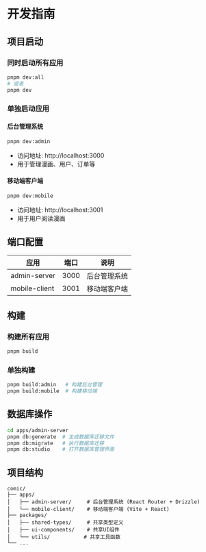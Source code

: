 # 开发指南

## 项目启动

### 同时启动所有应用
```bash
pnpm dev:all
# 或者
pnpm dev
```

### 单独启动应用

#### 后台管理系统
```bash
pnpm dev:admin
```
- 访问地址: http://localhost:3000
- 用于管理漫画、用户、订单等

#### 移动端客户端
```bash
pnpm dev:mobile
```
- 访问地址: http://localhost:3001
- 用于用户阅读漫画

## 端口配置

| 应用 | 端口 | 说明 |
|------|------|------|
| admin-server | 3000 | 后台管理系统 |
| mobile-client | 3001 | 移动端客户端 |

## 构建

### 构建所有应用
```bash
pnpm build
```

### 单独构建
```bash
pnpm build:admin   # 构建后台管理
pnpm build:mobile  # 构建移动端
```

## 数据库操作

```bash
cd apps/admin-server
pnpm db:generate  # 生成数据库迁移文件
pnpm db:migrate   # 执行数据库迁移
pnpm db:studio    # 打开数据库管理界面
```

## 项目结构

```
comic/
├── apps/
│   ├── admin-server/     # 后台管理系统 (React Router + Drizzle)
│   └── mobile-client/    # 移动端客户端 (Vite + React)
├── packages/
│   ├── shared-types/     # 共享类型定义
│   ├── ui-components/    # 共享UI组件
│   └── utils/           # 共享工具函数
└── ...
```
